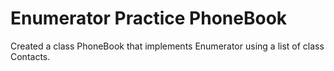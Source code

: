 # Enumerator Practice PhoneBook
Created a class PhoneBook that implements Enumerator using a list of class Contacts.
